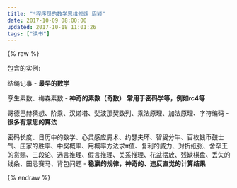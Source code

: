 ```yaml
---
title: "*程序员的数学思维修炼 周颖"
date: 2017-10-09 08:00:00
updated: 2017-10-18 11:01:26
tags: ["读书"]
---
```

{% raw %}
<p>包含的实例:</p><p>结绳记事 - <strong>最早的数学</strong><br/></p><p>孪生素数、梅森素数 - <strong>神奇的素数（奇数） 常用于密码学等，例如rc4等</strong></p><p>哥德巴赫猜想、阶乘、汉诺塔、斐波那契数列、乘法原理、加法原理、字符编码 - <strong>很多有意思的算法</strong></p><p>密码长度、日历中的数学、心灵感应魔术、约瑟夫环、智叟分牛、百枚钱币鼓士气、庄家的胜率、中奖概率、用概率方法求π值、复利的威力、对折纸张、舍罕王的赏赐、三段论、选言推理、假言推理、关系推理、花盆摆放、残缺棋盘、丢失的线条、田忌赛马、背包问题 - <strong>稳赢的规律，神奇的、违反直觉的计算结果</strong></p>
{% endraw %}
